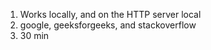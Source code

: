 1) Works locally, and on the HTTP server local
2) google, geeksforgeeks, and stackoverflow
3) 30 min 